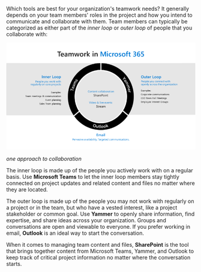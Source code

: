 Which tools are best for your organization's teamwork needs? It generally depends on your team members' roles in the project and how you intend to communicate and collaborate with them. Team members can typically be categorized as either part of the *inner loop* or *outer loop* of people that you collaborate with:

![Teamwork loops in Microsoft 365](../media/loops.png)

*one approach to collaboration* 

The inner loop is made up of the people you actively work with on a regular basis. Use **Microsoft Teams** to let the inner loop members stay tightly connected on project updates and related content and files no matter where they are located. 

The outer loop is made up of the people you may not work with regularly on a project or in the team, but who have a vested interest, like a project stakeholder or common goal. Use **Yammer** to openly share information, find expertise, and share ideas across your organization. Groups and conversations are open and viewable to everyone. If you prefer working in email, **Outlook** is an ideal way to start the conversation. 

When it comes to managing team content and files, **SharePoint** is the tool that brings together content from Microsoft Teams, Yammer, and Outlook to keep track of critical project information no matter where the conversation starts.
